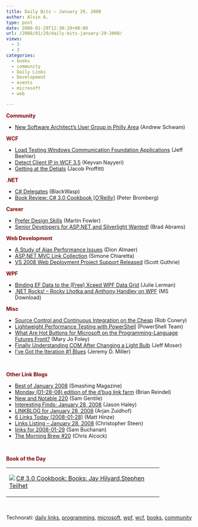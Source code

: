 ```yaml
---
title: Daily Bits – January 29, 2008
author: Alvin A.
type: post
date: 2008-01-29T12:30:19+00:00
url: /2008/01/29/daily-bits-january-29-2008/
views:
  - 3
  - 3
categories:
  - books
  - community
  - Daily Links
  - Development
  - events
  - microsoft
  - web

---
```

**<font color="#800000">Community</font>**

  * <a href="http://www.blog.ingenuitynow.net/New+Software+Architects+User+Group+In+Philly+Area.aspx" target="_blank">New Software Architect&#8217;s User Group in Philly Area</a> (Andrew Schwam)

**<font color="#800000">WCF</font>**

  * <a href="http://blogs.msdn.com/jeffbe/archive/2008/01/28/load-testing-windows-communication-foundation-applications.aspx" target="_blank">Load Testing Windows Communication Foundation Applications</a> (Jeff Beehler)
  * <a href="http://nayyeri.net/blog/detect-client-ip-in-wcf-3-5/" target="_blank">Detect Client IP in WCF 3.5</a> (Keyvan Nayyeri)
  * <a href="http://www.theruntime.com/blogs/jacob/archive/2008/01/28/getting-at-the-details.aspx" target="_blank">Getting at the Detials</a> (Jacob Proffitt)

**<font color="#800000">.NET</font>**

  * <a href="http://www.blackwasp.co.uk/CSharpDelegates.aspx" target="_blank">C# Delegates</a> (BlackWasp)
  * <a href="http://www.eggheadcafe.com/tutorials/aspnet/59386eb3-3049-46a7-8f07-63fe760096a7/book-review-c-30-cookb.aspx" target="_blank">Book Review: C# 3.0 Cookbook [O&#8217;Reilly]</a> (Peter Bromberg)

**<font color="#800000">Career</font>**

  * <a href="http://martinfowler.com/bliki/PreferDesignSkills.html" target="_blank">Prefer Design Skills</a> (Martin Fowler)
  * <a href="http://blogs.msdn.com/brada/archive/2008/01/28/senior-developers-for-asp-net-and-silverlight-wanted.aspx" target="_blank">Senior Developers for ASP.NET and Silverlight Wanted!</a> (Brad Abrams)

**<font color="#800000">Web Development</font>**

  * <a href="http://ajaxian.com/archives/a-study-of-ajax-performance-issues" target="_blank">A Study of Ajax Performance Issues</a> (Dion Almaer)
  * <a href="http://codeclimber.net.nz/archive/2008/01/28/ASP.NET-MVC-Link-collection.aspx" target="_blank">ASP.NET MVC Link Collection</a> (Simone Chiaretta)
  * <a href="http://weblogs.asp.net/scottgu/archive/2008/01/28/vs-2008-web-deployment-project-support-released.aspx" target="_blank">VS 2008 Web Deployment Project Support Released</a> (Scott Guthrie)

**<font color="#800000">WPF</font>**

  * <a href="http://www.thedatafarm.com/blog/2008/01/28/bindingefdatatothefreexceedwpfdatagrid.aspx" target="_blank">Binding EF Data to the (Free) Xceed WPF Data Grid</a> (Julie Lerman)
  * <a href="http://www.microsoft.com/downloads/details.aspx?familyid=23ecfb2c-2111-4c60-a85d-cfbbbd14d06a&displaylang=en&tm" target="_blank">.NET Rocks! &#8211; Rocky Lhotka and Anthony Handley on WPF</a> (MS Download)

**<font color="#800000">Misc</font>**

  * <a href="http://blog.wekeroad.com/2008/01/27/source-control-and-continuous-integration-on-the-cheap/" target="_blank">Source Control and Continuous Integration on the Cheap</a> (Rob Conery)
  * <a href="http://blogs.msdn.com/powershell/archive/2008/01/28/lightweight-performance-testing-with-powershell.aspx" target="_blank">Lightweight Performance Testing with PowerShell</a> (PowerShell Team)
  * <a href="http://blogs.zdnet.com/microsoft/?p=1135" target="_blank">What Are Hot Buttons for Microsoft on the Programming-Language Futures Front?</a> (Mary Jo Foley)
  * <a href="http://www.moserware.com/2008/01/finally-understanding-com-after.html" target="_blank">Finally Understanding COM After Changing a Light Bulb</a> (Jeff Moser)
  * <a href="http://codebetter.com/blogs/jeremy.miller/archive/2008/01/28/i-ve-got-the-iteration-1-blues.aspx" target="_blank">I&#8217;ve Got the Iteration #1 Blues</a> (Jeremy D. Miller)

&nbsp;

**<font color="#800000">Other Link Blogs</font>**

  * <a href="http://www.smashingmagazine.com/2008/01/25/best-of-january-2008/" target="_blank">Best of January 2008</a> (Smashing Magazine)
  * <a href="http://blog.reindel.com/2008/01/28/monday-01-28-08-edition-of-the-dbug-link-farm/" target="_blank">Monday (01-28-08) edition of the d&#8217;bug link farm</a> (Brian Reindel)
  * <a href="http://samgentile.com/blogs/samgentile/archive/2008/01/28/new-and-notable-220.aspx" target="_blank">New and Notable 220</a> (Sam Gentile)
  * <a href="http://jasonhaley.com/blog/archive/2008/01/28/141129.aspx" target="_blank">Interesting Finds: January 28, 2008</a> (Jason Haley)
  * <a href="http://arjansworld.blogspot.com/2008/01/linkblog-for-january-28-2008.html" target="_blank">LINKBLOG for January 28, 2008</a> (Arjan Zuidhof)
  * <a href="http://mhinze.com/6-links-today-2008-01-28/" target="_blank">6 Links Today (2008-01-28)</a> (Matt Hinze)
  * <a href="http://www.dotnetjunkies.com/WebLog/csteen/archive/2008/01/28/428251.aspx" target="_blank">Links Listing &#8211; January 28, 2008</a> (Christopher Steen)
  * <a href="http://afongen.com/blog/2008/01/28/links-for-2008-01-29/" target="_blank">links for 2008-01-29</a> (Sam Buchanan)
  * <a href="http://blog.cwa.me.uk/2008/01/29/the-morning-brew-20/" target="_blank">The Morning Brew #20</a> (Chris Alcock)

&nbsp;

**<font color="#800000">Book of the Day</font>**</p> 

<div class="wlWriterSmartContent" id="scid:7dc1bd33-94bd-46fd-a20b-0131235bcd47:f487a216-005e-4fc8-beab-ae82ca170e35" style="padding-right: 0px; display: inline; padding-left: 0px; float: none; padding-bottom: 0px; margin: 0px; padding-top: 0px">
  <table cellspacing="0" cellpadding="2" width="400" border="0" unselectable="on">
    <tr>
      <td valign="top" width="400">
        <p>
          <a title="C# 3.0 Cookbook: Books: Jay Hilyard,Stephen Teilhet" href="http://www.amazon.com/exec/obidos/ASIN/059651610X/alvinashcraft-20"><img data-recalc-dims="1" decoding="async" src="https://i0.wp.com/images.amazon.com/images/P/059651610X.01.MZZZZZZZ.jpg?w=660" border="0" align="left" style="float:left" />C# 3.0 Cookbook: Books: Jay Hilyard,Stephen Teilhet</a>
        </p>
      </td>
    </tr>
  </table>
</div>

&nbsp;</p> 

<div class="wlWriterSmartContent" id="scid:C16BAC14-9A3D-4c50-9394-FBFEF7A93539:b4927c43-f732-4915-a70e-cb09b66526ef" style="padding-right: 0px; display: inline; padding-left: 0px; padding-bottom: 0px; margin: 0px; padding-top: 0px">
  <!--dotnetkickit-->
</div></p> 

<div class="wlWriterSmartContent" id="scid:d7bf807d-7bb0-458a-811f-90c51817d5c2:aa7a0c2b-c248-4944-999c-0f70ff9d7c56" style="padding-right: 0px; display: inline; padding-left: 0px; padding-bottom: 0px; margin: 0px; padding-top: 0px">
  <p>
    <span class="TagSite">Technorati:</span> <a href="http://technorati.com/tag/daily+links" rel="tag" class="tag">daily links</a>, <a href="http://technorati.com/tag/programming" rel="tag" class="tag">programming</a>, <a href="http://technorati.com/tag/microsoft" rel="tag" class="tag">microsoft</a>, <a href="http://technorati.com/tag/wpf" rel="tag" class="tag">wpf</a>, <a href="http://technorati.com/tag/wcf" rel="tag" class="tag">wcf</a>, <a href="http://technorati.com/tag/books" rel="tag" class="tag">books</a>, <a href="http://technorati.com/tag/community" rel="tag" class="tag">community</a><br /><!-- StartInsertedTags: daily links, programming, microsoft, wpf, wcf, books, community :EndInsertedTags -->
  </p>
</div>